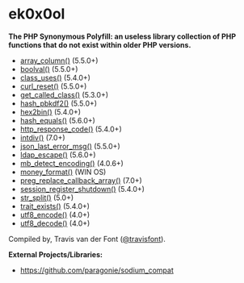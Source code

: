 # ek0x0ol

**The PHP Synonymous Polyfill: an useless library collection of PHP functions that do not exist within older PHP versions.**

- [array_column()](array_column.php) (5.5.0+)
- [boolval()](boolval.php) (5.5.0+)
- [class_uses()](class_uses.php) (5.4.0+)
- [curl_reset()](curl_reset.php) (5.5.0+)
- [get_called_class()](get_called_class.php) (5.3.0+)
- [hash_pbkdf2()](hash_pbkdf2.php) (5.5.0+)
- [hex2bin()](hex2bin.php) (5.4.0+)
- [hash_equals()](hash_equals.php) (5.6.0+)
- [http_response_code()](http_response_code.php) (5.4.0+)
- [intdiv()](intdiv.php) (7.0+)
- [json_last_error_msg()](json_last_error_msg.php) (5.5.0+)
- [ldap_escape()](ldap_escape.php) (5.6.0+)
- [mb_detect_encoding()](mb_detect_encoding.php) (4.0.6+)
- [money_format()](money_format.php) (WIN OS)
- [preg_replace_callback_array()](preg_replace_callback_array.php) (7.0+)
- [session_register_shutdown()](session_register_shutdown.php) (5.4.0+)
- [str_split()](str_split.php) (5.0+)
- [trait_exists()](trait_exists.php) (5.4.0+)
- [utf8_encode()](utf8_encode.php) (4.0+)
- [utf8_decode()](utf8_decode.php) (4.0+)

Compiled by, Travis van der Font  ([@travisfont](https://twitter.com/travisfont)).

**External Projects/Libraries:**
- https://github.com/paragonie/sodium_compat
